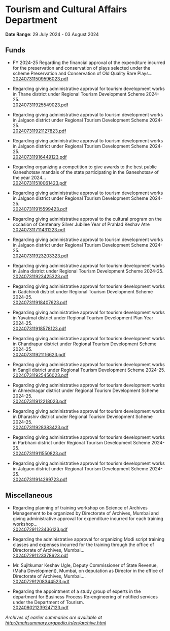 # Tourism and Cultural Affairs Department

**Date Range**: 29 July 2024 - 03 August 2024


## Funds
- FY 2024-25 Regarding the financial approval of the expenditure incurred for the preservation and conservation of plays selected under the scheme Preservation and Conservation of Old Quality Rare Plays...\
  [202407311509596023.pdf](https://gr.maharashtra.gov.in/Site/Upload/Government%20Resolutions/English/202407311509596023.pdf)

- Regarding giving administrative approval for tourism development works in Thane district under Regional Tourism Development Scheme 2024-25.\
  [202407311925549023.pdf](https://gr.maharashtra.gov.in/Site/Upload/Government%20Resolutions/English/202407311925549023.pdf)

- Regarding giving administrative approval to tourism development works in Jalgaon district under Regional Tourism Development Scheme 2024-25.\
  [202407311921127823.pdf](https://gr.maharashtra.gov.in/Site/Upload/Government%20Resolutions/English/202407311921127823.pdf)

- Regarding giving administrative approval to tourism development works in Jalgaon district under Regional Tourism Development Scheme 2024-25.\
  [202407311916449123.pdf](https://gr.maharashtra.gov.in/Site/Upload/Government%20Resolutions/English/202407311916449123.pdf)

- Regarding organizing a competition to give awards to the best public Ganeshotsav mandals of the state participating in the Ganeshotsav of the year 2024...\
  [202407311510061423.pdf](https://gr.maharashtra.gov.in/Site/Upload/Government%20Resolutions/English/202407311510061423.pdf)

- Regarding giving administrative approval to tourism development works in Jalgaon district under Regional Tourism Development Scheme 2024-25.\
  [202407311915599423.pdf](https://gr.maharashtra.gov.in/Site/Upload/Government%20Resolutions/English/202407311915599423.pdf)

- Regarding giving administrative approval to the cultural program on the occasion of Centenary Silver Jubilee Year of Prahlad Keshav Atre\
  [202407311711431223.pdf](https://gr.maharashtra.gov.in/Site/Upload/Government%20Resolutions/English/202407311711431223.pdf)

- Regarding giving administrative approval to tourism development works in Jalgaon district under Regional Tourism Development Scheme 2024-25.\
  [202407311923203323.pdf](https://gr.maharashtra.gov.in/Site/Upload/Government%20Resolutions/English/202407311923203323.pdf)

- Regarding giving administrative approval for tourism development works in Jalna district under Regional Tourism Development Scheme 2024-25.\
  [202407311923425323.pdf](https://gr.maharashtra.gov.in/Site/Upload/Government%20Resolutions/English/202407311923425323.pdf)

- Regarding giving administrative approval for tourism development works in Gadchiroli district under Regional Tourism Development Scheme 2024-25.\
  [202407311918407623.pdf](https://gr.maharashtra.gov.in/Site/Upload/Government%20Resolutions/English/202407311918407623.pdf)

- Regarding giving administrative approval for tourism development works in Yavatmal district under Regional Tourism Development Plan Year 2024-25.\
  [202407311918578123.pdf](https://gr.maharashtra.gov.in/Site/Upload/Government%20Resolutions/English/202407311918578123.pdf)

- Regarding giving administrative approval for tourism development works in Chandrapur district under Regional Tourism Development Scheme 2024-25.\
  [202407311921116623.pdf](https://gr.maharashtra.gov.in/Site/Upload/Government%20Resolutions/English/202407311921116623.pdf)

- Regarding giving administrative approval for tourism development works in Sangli district under Regional Tourism Development Scheme 2024-25.\
  [202407311925456023.pdf](https://gr.maharashtra.gov.in/Site/Upload/Government%20Resolutions/English/202407311925456023.pdf)

- Regarding giving administrative approval for tourism development works in Ahmednagar district under Regional Tourism Development Scheme 2024-25.\
  [202407311912218023.pdf](https://gr.maharashtra.gov.in/Site/Upload/Government%20Resolutions/English/202407311912218023.pdf)

- Regarding giving administrative approval for tourism development works in Dharashiv district under Regional Tourism Development Scheme 2024-25.\
  [202407311928383423.pdf](https://gr.maharashtra.gov.in/Site/Upload/Government%20Resolutions/English/202407311928383423.pdf)

- Regarding giving administrative approval for tourism development works in Parbhani district under Regional Tourism Development Scheme 2024-25.\
  [202407311911550823.pdf](https://gr.maharashtra.gov.in/Site/Upload/Government%20Resolutions/English/202407311911550823.pdf)

- Regarding giving administrative approval for tourism development works in Jalgaon district under Regional Tourism Development Scheme 2024-25.\
  [202407311914299723.pdf](https://gr.maharashtra.gov.in/Site/Upload/Government%20Resolutions/English/202407311914299723.pdf)

## Miscellaneous
- Regarding planning of training workshop on Science of Archives Management to be organized by Directorate of Archives, Mumbai and giving administrative approval for expenditure incurred for each training workshop...\
  [202407291123436123.pdf](https://gr.maharashtra.gov.in/Site/Upload/Government%20Resolutions/English/202407291123436123.pdf)

- Regarding the administrative approval for organizing Modi script training classes and expenses incurred for the training through the office of Directorate of Archives, Mumbai...\
  [202407291123378623.pdf](https://gr.maharashtra.gov.in/Site/Upload/Government%20Resolutions/English/202407291123378623.pdf)

- Mr. Sujitkumar Keshav Ugle, Deputy Commissioner of State Revenue, (Maha Development), Mumbai, on deputation as Director in the office of Directorate of Archives, Mumbai....\
  [202407291208344523.pdf](https://gr.maharashtra.gov.in/Site/Upload/Government%20Resolutions/English/202407291208344523.pdf)

- Regarding the appointment of a study group of experts in the department for Business Process Re-engineering of notified services under the Department of Tourism.\
  [202408021239247123.pdf](https://gr.maharashtra.gov.in/Site/Upload/Government%20Resolutions/English/202408021239247123.pdf)


*Archives of earlier summaries are available at http://mahsummary.orgpedia.in/en/archive.html*